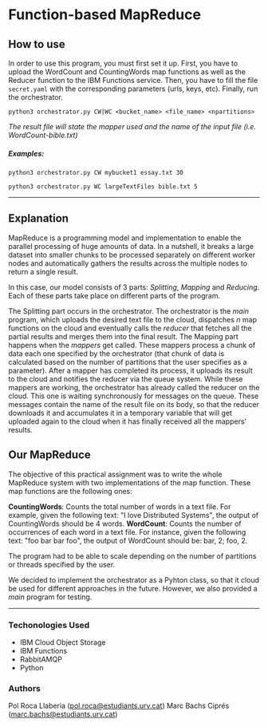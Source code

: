 # Function-based MapReduce
## How to use
In order to use this program, you must first set it up. First, you have to upload the WordCount and CountingWords map functions as well as the Reducer function to the IBM Functions service. Then, you have to fill the file `secret.yaml` with the corresponding parameters (urls, keys, etc). Finally, run the orchestrator.

```
python3 orchestrator.py CW|WC <bucket_name> <file_name> <npartitions>
```
 *The result file will state the mapper used and the name of the input file (i.e. WordCount-bible.txt)*
##### Examples:
&NewLine;
```
python3 orchestrator.py CW mybucket1 essay.txt 30
```
```
python3 orchestrator.py WC largeTextFiles bible.txt 5
```
---
## Explanation
MapReduce is a programming model and implementation to enable the parallel processing of huge amounts of data. In a nutshell, it breaks a large dataset into smaller chunks to be processed separately on different worker nodes and automatically gathers the results across the multiple nodes to return a single result. 

In this case, our model consists of 3 parts: *Splitting*, *Mapping* and *Reducing*. Each of these parts take place on different parts of the program. 

The Splitting part occurs in the orchestrator. The orchestrator is the *main* program, which uploads the desired text file to the cloud, dispatches *n* map functions on the cloud and eventually calls the *reducer* that fetches all the partial results and merges them into the final result. The Mapping part happens when the *mappers* get called. These mappers process a chunk of data each one specified by the orchestrator (that chunk of data is calculated based on the number of partitions that the user specifies as a parameter). After a mapper has completed its process, it uploads its result to the cloud and notifies the reducer via the queue system. While these mappers are working, the orchestrator has already called the reducer on the cloud. This one is waiting synchronously for messages on the queue. These messages contain the name of the result file on its body, so that the reducer downloads it and accumulates it in a temporary variable that will get uploaded again to the cloud when it has finally received all the mappers' results.

## Our MapReduce
The objective of this practical assignment was to write the whole MapReduce system with two implementations of the map function. These map functions are the following ones:

**CountingWords**: Counts the total number of words in a text file. For example, given the following text: "I love Distributed Systems", the output of CountingWords should be 4 words.
**WordCount**: Counts the number of occurrences of each word in a text file. For instance, given the following text: "foo bar bar foo", the output of WordCount should be: bar, 2; foo, 2.

The program had to be able to scale depending on the number of partitions or threads specified by the user.

We decided to implement the orchestrator as a Pyhton class, so that it cloud be used for different approaches in the future. However, we also provided a *main* program for testing.

---

### Techonologies Used
- IBM Cloud Object Storage
- IBM Functions
- RabbitAMQP
- Python

### Authors
Pol Roca Llaberia (<pol.roca@estudiants.urv.cat>)
Marc Bachs Ciprés (<marc.bachs@estudiants.urv.cat>)
